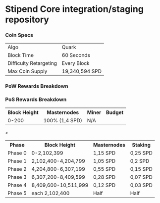 Stipend Core integration/staging repository
=====================================

### Coin Specs
<table>
<tr><td>Algo</td><td>Quark</td></tr>
<tr><td>Block Time</td><td>60 Seconds</td></tr>
<tr><td>Difficulty Retargeting</td><td>Every Block</td></tr>
<tr><td>Max Coin Supply </td><td>19,340,594 SPD</td></tr>
</table>

### PoW Rewards Breakdown

<table>
<th>Block Height</th><th>Masternodes</th><th>Miner</th><th>Budget</th>
<tr><td>0-200</td><td>100% (1,4 SPD)</td><td>N/A</td></tr>


### PoS Rewards Breakdown

<table>
<th>Phase</th><th>Block Height</th><th>Masternodes</th><th>Staking</th>
<tr><td>Phase 0</td><td>0-2,102,399</td><td>1,15 SPD</td><td>0,25 SPD</td>
<tr><td>Phase 1</td><td>2,102,400-4,204,799</td><td>1,05 SPD</td><td>0,2 SPD</td>
<tr><td>Phase 2</td><td>4,204,800-6,307,199</td><td>0,55 SPD</td><td>0,15 SPD</td>
<tr><td>Phase 3</td><td>6,307,200-8,409,599</td><td>0,28 SPD</td><td>0,07 SPD</td>
<tr><td>Phase 4</td><td>8,409,600-10,511,999</td><td>0,12 SPD</td><td>0,03 SPD</td>
<tr><td>Phase 5</td><td>each 2,102,400</td><td>Half</td><td>Half</td><
  
</table>
